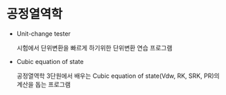 # 공정열역학

- Unit-change tester

  시험에서 단위변환을 빠르게 하기위한 단위변환 연습 프로그램

- Cubic equation of state

  공정열역학 3단원에서 배우는 Cubic equation of state(Vdw, RK, SRK, PR)의 계산을 돕는 프로그램



